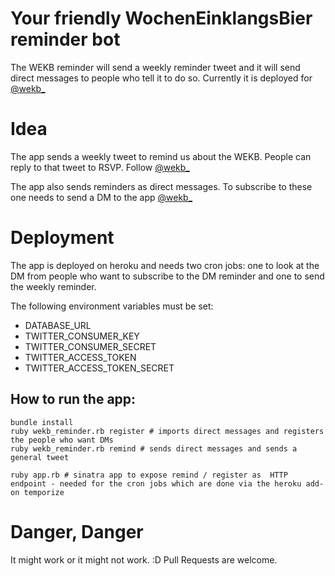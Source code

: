 Your friendly WochenEinklangsBier reminder bot
================

The WEKB reminder will send a weekly reminder tweet and it will send direct messages to people who tell it to do so.
Currently it is deployed for [@wekb_](https://twitter.com/wekb_)

Idea
============

The app sends a weekly tweet to remind us about the WEKB. People can reply to that tweet to RSVP. Follow [@wekb_](https://twitter.com/wekb_)

The app also sends reminders as direct messages. To subscribe to these one needs to send a DM to the app [@wekb_](https://twitter.com/wekb_) 


Deployment
============

The app is deployed on heroku and needs two cron jobs: one to look at the DM from people who want to subscribe to the DM reminder and one to send the weekly reminder. 

The following environment variables must be set: 


* DATABASE_URL
* TWITTER_CONSUMER_KEY
* TWITTER_CONSUMER_SECRET
* TWITTER_ACCESS_TOKEN
* TWITTER_ACCESS_TOKEN_SECRET


How to run the app:
--------------

    bundle install
    ruby wekb_reminder.rb register # imports direct messages and registers the people who want DMs
    ruby wekb_reminder.rb remind # sends direct messages and sends a general tweet

    ruby app.rb # sinatra app to expose remind / register as  HTTP endpoint - needed for the cron jobs which are done via the heroku add-on temporize


Danger, Danger
==================

It might work or it might not work. :D Pull Requests are welcome.


